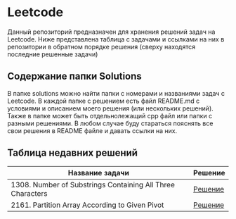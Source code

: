 # Leetcode
Данный репозиторий предназначен для хранения решений задач на Leetcode. Ниже представлена таблица с задачами и ссылками на них в репозитории в обратном порядке решения (сверху находятся последние решенные задачи)

## Содержание папки Solutions
В папке solutions можно найти папки с номерами и названиями задач с Leetcode. В каждой папке с решением есть файл README.md с условиями и описанием моего решения (или нескольких решений). Также в папке может быть отдельнолежащий cpp файл или папки с разными решениями. В любом случае буду стараться пояснять все свои решения в README файле и давать ссылки на них.

## Таблица недавних решений

| Название задачи | Решение |
| ----------- | ----------- |
| 1308. Number of Substrings Containing All Three Characters | [Решение](https://github.com/s-h-o-r/leetcode/tree/main/solutions/1358.%20Number%20of%20Substrings%20Containing%20All%20Three%20Characters) |
| 2161. Partition Array According to Given Pivot | [Решение](https://github.com/s-h-o-r/leetcode/tree/main/solutions/2161.%20Partition%20Array%20According%20to%20Given%20Pivot) |
